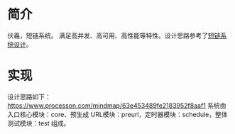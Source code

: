 # 简介
伏羲，短链系统。
满足高并发、高可用、高性能等特性。设计思路参考了[短链系统设计](https://time.geekbang.org/column/article/488496)。
# 实现
设计思路如下：https://www.processon.com/mindmap/63e453489fe2183952f8aaf1
系统由入口核心模块：core、预生成 URL模块：preurl，定时器模块：schedule，整体测试模块：test 组成。